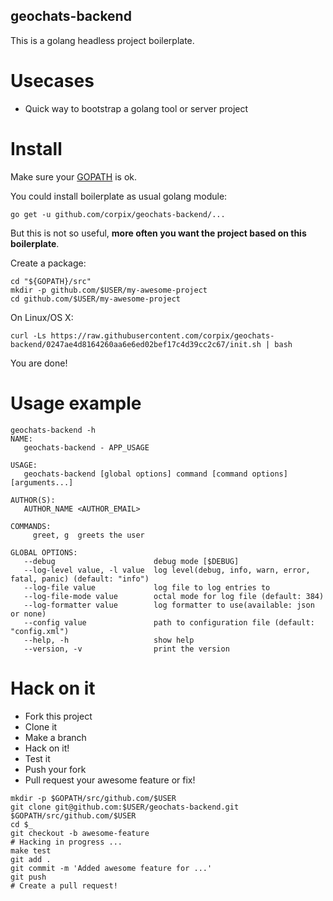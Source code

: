 geochats-backend
--------------
This is a golang headless project boilerplate.

# Usecases
* Quick way to bootstrap a golang tool or server project

# Install
Make sure your [GOPATH](https://golang.org/doc/code.html#GOPATH) is ok.

You could install boilerplate as usual golang module:
```shell
go get -u github.com/corpix/geochats-backend/...
```

But this is not so useful, **more often you want the project based on this boilerplate**.

Create a package:

``` shellsession
cd "${GOPATH}/src"
mkdir -p github.com/$USER/my-awesome-project
cd github.com/$USER/my-awesome-project
```

On Linux/OS X:

``` shell
curl -Ls https://raw.githubusercontent.com/corpix/geochats-backend/0247ae4d8164260aa6e6ed02bef17c4d39cc2c67/init.sh | bash
```

You are done!

# Usage example

``` shell
geochats-backend -h
NAME:
   geochats-backend - APP_USAGE

USAGE:
   geochats-backend [global options] command [command options] [arguments...]

AUTHOR(S):
   AUTHOR_NAME <AUTHOR_EMAIL>

COMMANDS:
     greet, g  greets the user

GLOBAL OPTIONS:
   --debug                      debug mode [$DEBUG]
   --log-level value, -l value  log level(debug, info, warn, error, fatal, panic) (default: "info")
   --log-file value             log file to log entries to
   --log-file-mode value        octal mode for log file (default: 384)
   --log-formatter value        log formatter to use(available: json or none)
   --config value               path to configuration file (default: "config.xml")
   --help, -h                   show help
   --version, -v                print the version
```

# Hack on it

* Fork this project
* Clone it
* Make a branch
* Hack on it!
* Test it
* Push your fork
* Pull request your awesome feature or fix!

``` shellsession
mkdir -p $GOPATH/src/github.com/$USER
git clone git@github.com:$USER/geochats-backend.git $GOPATH/src/github.com/$USER
cd $_
git checkout -b awesome-feature
# Hacking in progress ...
make test
git add .
git commit -m 'Added awesome feature for ...'
git push
# Create a pull request!
```
